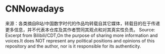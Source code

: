 # CNNowadays
来源：各类摘自B站/中国数字时代的作品均转载自其它媒体，转载目的在于传递更多信息，并不代表本仓库及其作者赞同其观点和对其真实性负责。
Source: Excerpt from Bilibili/CDT,On the purpose of sharing more information and voices.It does NOT represent any political positions and opinions of this repository and the author, nor is it responsible for its authenticity.
